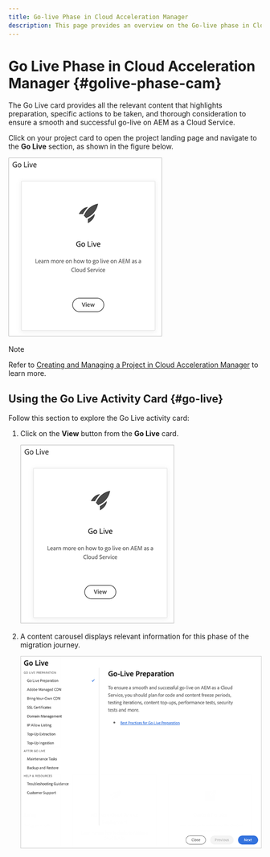 ```yaml
---
title: Go-live Phase in Cloud Acceleration Manager
description: This page provides an overview on the Go-live phase in Cloud Acceleration Manager.
---
```

# Go Live Phase in Cloud Acceleration Manager {#golive-phase-cam}

The Go Live card provides all the relevant content that highlights preparation, specific actions to be taken, and thorough consideration to ensure a smooth and successful go-live on AEM as a Cloud Service.

Click on your project card to open the project landing page and navigate to the **Go Live** section, as shown in the figure below.

   ![image](/help/journey-migration/cloud-acceleration-manager/assets/golive-1.png)

   >[!NOTE]
   >Refer to [Creating and Managing a Project in Cloud Acceleration Manager](https://experienceleague.adobe.com/docs/experience-manager-cloud-service/moving/cloud-acceleration-manager/using-cam/getting-started-cam.html?lang=en#create-project) to learn more.


## Using the Go Live Activity Card {#go-live}

Follow this section to explore the Go Live activity card:

1. Click on the **View** button from the **Go Live** card.

   ![image](/help/journey-migration/cloud-acceleration-manager/assets/golive-1.png)

1. A content carousel displays relevant information for this phase of the migration journey.

   ![image](/help/journey-migration/cloud-acceleration-manager/assets/golive-2.png)
